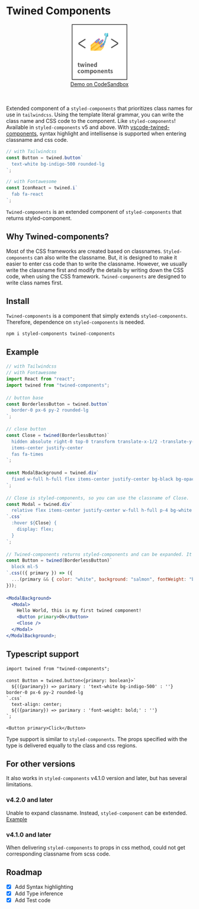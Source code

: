 # Twined Components

<div align="center">
  <img alt="twined-components" src="https://raw.githubusercontent.com/lowfront/vscode-twined-components/master/logo.png" height="150px" />
  <div><a href="https://codesandbox.io/s/friendly-chaplygin-zyqhl?file=/src/App.js">Demo on CodeSandbox</a></div><br/><br/>
</div>

Extended component of a `styled-components` that prioritizes class names for use in `tailwindcss`.
Using the template literal grammar, you can write the class name and CSS code to the component. Like `styled-components`!
Available in `styled-components` v5 and above.
With [vscode-twined-components](https://marketplace.visualstudio.com/items?itemName=lowfront.vscode-twined-components), syntax highlight and intellisense is supported when entering classname and css code.

```js
// with Tailwindcss
const Button = twined.button`
  text-white bg-indigo-500 rounded-lg
`;
```

```js
// with Fontawesome
const IconReact = twined.i`
  fab fa-react
`;
```

`Twined-components` is an extended component of `styled-components` that returns styled-component.

## Why Twined-components?

Most of the CSS frameworks are created based on classnames. `Styled-components` can also write the classname. But, it is designed to make it easier to enter css code than to write the classname. However, we usually write the classname first and modify the details by writing down the CSS code, when using the CSS framework. `Twined-components` are designed to write class names first.

## Install

`Twined-components` is a component that simply extends `styled-components`. Therefore, dependence on `styled-components` is needed.

```bash
npm i styled-components twined-components
```

## Example

```jsx
// with Tailwindcss
// with Fontawesome
import React from "react";
import twined from "twined-components";

// button base
const BorderlessButton = twined.button`
  border-0 px-6 py-2 rounded-lg
`;

// close button
const Close = twined(BorderlessButton)`
  hidden absolute right-0 top-0 transform translate-x-1/2 -translate-y-1/2 w-10 h-10 bg-black text-white rounded-full
  items-center justify-center
  fas fa-times
`;

const ModalBackground = twined.div`
  fixed w-full h-full flex items-center justify-center bg-black bg-opacity-25 box-border p-10
`;

// Close is styled-components, so you can use the classname of Close.
const Modal = twined.div`
  relative flex items-center justify-center w-full h-full p-4 bg-white shadow text-2xl rounded-lg
`.css`
  :hover ${Close} {
    display: flex;
  }
`;

// Twined-components returns styled-components and can be expanded. It also optionally supports writing CSS as a JavaScript object instead of CSS code.
const Button = twined(BorderlessButton)`
  block ml-5
`.css(({ primary }) => ({
  ...(primary && { color: "white", background: "salmon", fontWeight: "bold" }),
}));

<ModalBackground>
  <Modal>
    Hello World, this is my first twined component!
    <Button primary>Ok</Button>
    <Close />
  </Modal>
</ModalBackground>;
```

## Typescript support

```tsx
import twined from "twined-components";

const Button = twined.button<{primary: boolean}>`
  ${({parimary}) => parimary : 'text-white bg-indigo-500' : ''} border-0 px-6 py-2 rounded-lg
`.css`
  text-align: center;
  ${({parimary}) => parimary : 'font-weight: bold;' : ''}
`;

<Button primary>Click</Button>
```

Type support is similar to `styled-components`. The props specified with the type is delivered equally to the class and css regions.

## For other versions

It also works in `styled-components` v4.1.0 version and later, but has several limitations.

### v4.2.0 and later

Unable to expand classname. Instead, `styled-component` can be extended. [Example](https://codesandbox.io/s/twined-components-demo-for-v420-or-later-cnn9m)

### v4.1.0 and later

When delivering `styled-components` to props in css method, could not get corresponding classname from scss code.

## Roadmap

- [x] Add Syntax highlighting
- [x] Add Type inference
- [x] Add Test code
